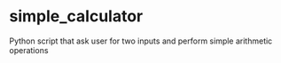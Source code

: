 # simple_calculator
Python script that ask user for two inputs and perform simple arithmetic operations
